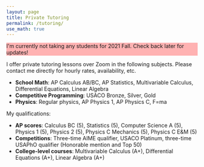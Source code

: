 ```yaml
---
layout: page
title: Private Tutoring
permalink: /tutoring/
use_math: true
---
```

<div class="boxed" style="background-color: #FFB2B2">
I'm currently not taking any students for 2021 Fall. Check back later for updates!
</div>

I offer private tutoring lessons over Zoom in the following subjects. Please contact me directly for hourly rates, availability, etc.
* **School Math**: AP Calculus AB/BC, AP Statistics, Multivariable Calculus, Differential Equations, Linear Algebra
* **Competitive Programming**: USACO Bronze, Silver, Gold
* **Physics**: Regular physics, AP Physics 1, AP Physics C, F=ma

My qualifications:
* **AP scores**: Calculus BC (5), Statistics (5), Computer Science A (5), Physics 1 (5), Physics 2 (5), Physics C Mechanics (5), Physics C E&M (5)
* **Competitions**: Three-time AIME qualifier, USACO Platinum, three-time USAPhO qualifier (Honorable mention and Top 50)
* **College-level courses**: Multivariable Calculus (A+), Differential Equations (A+), Linear Algebra (A+)
